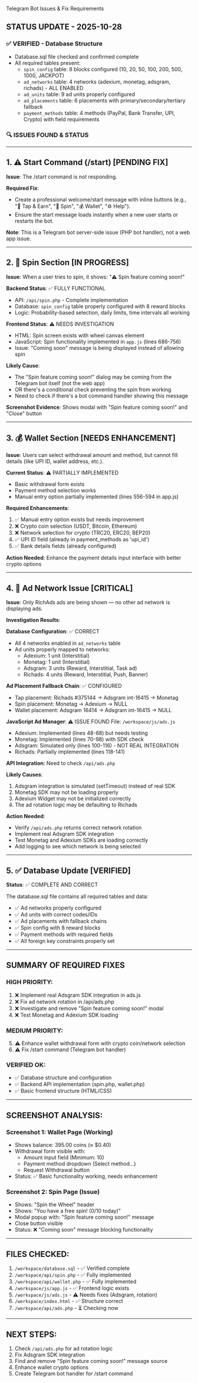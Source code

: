 Telegram Bot Issues & Fix Requirements

## STATUS UPDATE - 2025-10-28

### ✅ VERIFIED - Database Structure
- Database.sql file checked and confirmed complete
- All required tables present:
  - `spin_config` table: 8 blocks configured (10, 20, 50, 100, 200, 500, 1000, JACKPOT)
  - `ad_networks` table: 4 networks (adexium, monetag, adsgram, richads) - ALL ENABLED
  - `ad_units` table: 9 ad units properly configured
  - `ad_placements` table: 6 placements with primary/secondary/tertiary fallback
  - `payment_methods` table: 4 methods (PayPal, Bank Transfer, UPI, Crypto) with field requirements

### 🔍 ISSUES FOUND & STATUS

---

## 1. ⚠️ Start Command (/start) [PENDING FIX]

**Issue**: The /start command is not responding.

**Required Fix**: 
- Create a professional welcome/start message with inline buttons (e.g., "🎯 Tap & Earn", "🎡 Spin", "💰 Wallet", "⚙️ Help").
- Ensure the start message loads instantly when a new user starts or restarts the bot.

**Note**: This is a Telegram bot server-side issue (PHP bot handler), not a web app issue.

---

## 2. 🎡 Spin Section [IN PROGRESS]

**Issue**: When a user tries to spin, it shows: "⚠️ Spin feature coming soon!" 

**Backend Status**: ✅ FULLY FUNCTIONAL
- API: `/api/spin.php` - Complete implementation
- Database: `spin_config` table properly configured with 8 reward blocks
- Logic: Probability-based selection, daily limits, time intervals all working

**Frontend Status**: ⚠️ NEEDS INVESTIGATION
- HTML: Spin screen exists with wheel canvas element
- JavaScript: Spin functionality implemented in `app.js` (lines 686-756)
- Issue: "Coming soon" message is being displayed instead of allowing spin

**Likely Cause**: 
- The "Spin feature coming soon!" dialog may be coming from the Telegram bot itself (not the web app)
- OR there's a conditional check preventing the spin from working
- Need to check if there's a bot command handler showing this message

**Screenshot Evidence**: Shows modal with "Spin feature coming soon!" and "Close" button

---

## 3. 💰 Wallet Section [NEEDS ENHANCEMENT]

**Issue**: Users can select withdrawal amount and method, but cannot fill details (like UPI ID, wallet address, etc.).

**Current Status**: ⚠️ PARTIALLY IMPLEMENTED
- Basic withdrawal form exists
- Payment method selection works
- Manual entry option partially implemented (lines 556-594 in app.js)

**Required Enhancements**:
1. ✅ Manual entry option exists but needs improvement
2. ❌ Crypto coin selection (USDT, Bitcoin, Ethereum)
3. ❌ Network selection for crypto (TRC20, ERC20, BEP20)
4. ✅ UPI ID field (already in payment_methods as 'upi_id')
5. ✅ Bank details fields (already configured)

**Action Needed**: Enhance the payment details input interface with better crypto options

---

## 4. 🎯 Ad Network Issue [CRITICAL]

**Issue**: Only RichAds ads are being shown — no other ad network is displaying ads.

**Investigation Results**:

**Database Configuration**: ✅ CORRECT
- All 4 networks enabled in `ad_networks` table
- Ad units properly mapped to networks:
  - Adexium: 1 unit (Interstitial)
  - Monetag: 1 unit (Interstitial)
  - Adsgram: 3 units (Reward, Interstitial, Task ad)
  - Richads: 4 units (Reward, Interstitial, Push, Banner)

**Ad Placement Fallback Chain**: ✅ CONFIGURED
- Tap placement: Richads #375144 → Adsgram int-16415 → Monetag
- Spin placement: Monetag → Adexium → NULL
- Wallet placement: Adsgram 16414 → Adsgram int-16415 → NULL

**JavaScript Ad Manager**: ⚠️ ISSUE FOUND
File: `/workspace/js/ads.js`
- Adexium: Implemented (lines 48-68) but needs testing
- Monetag: Implemented (lines 70-98) with SDK check
- Adsgram: Simulated only (lines 100-116) - NOT REAL INTEGRATION
- Richads: Partially implemented (lines 118-141)

**API Integration**: Need to check `/api/ads.php`

**Likely Causes**:
1. Adsgram integration is simulated (setTimeout) instead of real SDK
2. Monetag SDK may not be loading properly
3. Adexium Widget may not be initialized correctly
4. The ad rotation logic may be defaulting to Richads

**Action Needed**: 
- Verify `/api/ads.php` returns correct network rotation
- Implement real Adsgram SDK integration
- Test Monetag and Adexium SDKs are loading correctly
- Add logging to see which network is being selected

---

## 5. ✅ Database Update [VERIFIED]

**Status**: ✅ COMPLETE AND CORRECT

The database.sql file contains all required tables and data:
- ✅ Ad networks properly configured
- ✅ Ad units with correct codes/IDs
- ✅ Ad placements with fallback chains
- ✅ Spin config with 8 reward blocks
- ✅ Payment methods with required fields
- ✅ All foreign key constraints properly set

---

## SUMMARY OF REQUIRED FIXES

### HIGH PRIORITY:
1. ❌ Implement real Adsgram SDK integration in ads.js
2. ❌ Fix ad network rotation in /api/ads.php
3. ❌ Investigate and remove "Spin feature coming soon!" modal
4. ❌ Test Monetag and Adexium SDK loading

### MEDIUM PRIORITY:
5. ⚠️ Enhance wallet withdrawal form with crypto coin/network selection
6. ⚠️ Fix /start command (Telegram bot handler)

### VERIFIED OK:
- ✅ Database structure and configuration
- ✅ Backend API implementation (spin.php, wallet.php)
- ✅ Basic frontend structure (HTML/CSS)

---

## SCREENSHOT ANALYSIS:

### Screenshot 1: Wallet Page (Working)
- Shows balance: 395.00 coins (≈ $0.40)
- Withdrawal form visible with:
  - Amount input field (Minimum: 10)
  - Payment method dropdown (Select method...)
  - Request Withdrawal button
- Status: ✅ Basic functionality working, needs enhancement

### Screenshot 2: Spin Page (Issue)
- Shows: "Spin the Wheel" header
- Shows: "You have a free spin! (0/10 today)"
- Modal popup with: "Spin feature coming soon!" message
- Close button visible
- Status: ❌ "Coming soon" message blocking functionality

---

## FILES CHECKED:

1. `/workspace/database.sql` - ✅ Verified complete
2. `/workspace/api/spin.php` - ✅ Fully implemented
3. `/workspace/api/wallet.php` - ✅ Fully implemented
4. `/workspace/js/app.js` - ✅ Frontend logic exists
5. `/workspace/js/ads.js` - ⚠️ Needs fixes (Adsgram, rotation)
6. `/workspace/index.html` - ✅ Structure correct
7. `/workspace/api/ads.php` - ⏳ Checking now

---

## NEXT STEPS:

1. Check `/api/ads.php` for ad rotation logic
2. Fix Adsgram SDK integration
3. Find and remove "Spin feature coming soon!" message source
4. Enhance wallet crypto options
5. Create Telegram bot handler for /start command
